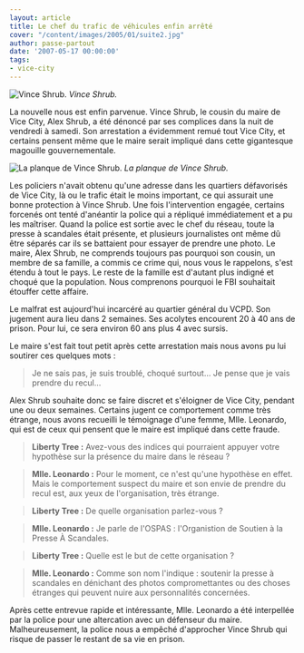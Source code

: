 ```yaml
---
layout: article
title: Le chef du trafic de véhicules enfin arrêté
cover: "/content/images/2005/01/suite2.jpg"
author: passe-partout
date: '2007-05-17 00:00:00'
tags:
- vice-city
---
```


![Vince Shrub.](/content/images/2005/01/suite1.jpg)
_Vince Shrub._

La nouvelle nous est enfin parvenue. Vince Shrub, le cousin du maire de Vice City, Alex Shrub, a été dénoncé par ses complices dans la nuit de vendredi à samedi. Son arrestation a évidemment remué tout Vice City, et certains pensent même que le maire serait impliqué dans cette gigantesque magouille gouvernementale.

![La planque de Vince Shrub.](/content/images/2005/01/suite.jpg)
_La planque de Vince Shrub._

Les policiers n'avait obtenu qu'une adresse dans les quartiers défavorisés de Vice City, là ou le trafic était le moins important, ce qui assurait une bonne protection à Vince Shrub. Une fois l'intervention engagée, certains forcenés ont tenté d'anéantir la police qui a répliqué immédiatement et a pu les maîtriser. Quand la police est sortie avec le chef du réseau, toute la presse à scandales était présente, et plusieurs journalistes ont même dû être séparés car ils se battaient pour essayer de prendre une photo. Le maire, Alex Shrub, ne comprends toujours pas pourquoi son cousin, un membre de sa famille, a commis ce crime qui, nous vous le rappelons, s'est étendu à tout le pays. Le reste de la famille est d'autant plus indigné et choqué que la population. Nous comprenons pourquoi le FBI souhaitait étouffer cette affaire.

Le malfrat est aujourd'hui incarcéré au quartier général du VCPD. Son jugement aura lieu dans 2 semaines. Ses acolytes encourent 20 à 40 ans de prison. Pour lui, ce sera environ 60 ans plus 4 avec sursis.

Le maire s'est fait tout petit après cette arrestation mais nous avons pu lui soutirer ces quelques mots :

> Je ne sais pas, je suis troublé, choqué surtout... Je pense que je vais prendre du recul...

Alex Shrub souhaite donc se faire discret et s'éloigner de Vice City, pendant une ou deux semaines. Certains jugent ce comportement comme très étrange, nous avons recueilli le témoignage d'une femme, Mlle. Leonardo, qui est de ceux qui pensent que le maire est impliqué dans cette fraude.

> **Liberty Tree :** Avez-vous des indices qui pourraient appuyer votre hypothèse sur la présence du maire dans le réseau ?

> **Mlle. Leonardo :** Pour le moment, ce n'est qu'une hypothèse en effet. Mais le comportement suspect du maire et son envie de prendre du recul est, aux yeux de l'organisation, très étrange.

> **Liberty Tree :** De quelle organisation parlez-vous ?

> **Mlle. Leonardo :** Je parle de l'OSPAS : l'Organistion de Soutien à la Presse À Scandales.

> **Liberty Tree :** Quelle est le but de cette organisation ?

> **Mlle. Leonardo :** Comme son nom l'indique : soutenir la presse à scandales en dénichant des photos compromettantes ou des choses étranges qui peuvent nuire aux personnalités concernées.

Après cette entrevue rapide et intéressante, Mlle. Leonardo a été interpellée par la police pour une altercation avec un défenseur du maire.  
Malheureusement, la police nous a empêché d'approcher Vince Shrub qui risque de passer le restant de sa vie en prison.

<!--kg-card-end: markdown-->
